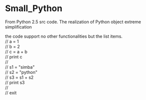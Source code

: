 # Small_Python
From Python 2.5 src code.
The realization of Python object extreme simplification

the code support no other functionalities but the list items.
<br>
// a = 1<br>
// b = 2 <br>
// c = a + b <br>
// print c <br>
// <br>
// s1 = "simba" <br>
// s2 = "python" <br>
// s3 = s1 + s2 <br>
// print s3 <br>
// <br>
// exit <br>
